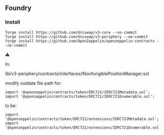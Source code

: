 ## Foundry

### Install

```shell
forge install https://github.com/Uniswap/v3-core --no-commit
forge install https://github.com/Uniswap/v3-periphery --no-commit
forge install https://github.com/OpenZeppelin/openzeppelin-contracts --no-commit
```

:warning: 

In:

lib/v3-periphery/contracts/interfaces/INonfungiblePositionManager.sol

modify outdate file path for:

```solidity
import '@openzeppelin/contracts/token/ERC721/IERC721Metadata.sol';
import '@openzeppelin/contracts/token/ERC721/IERC721Enumerable.sol';
```

to be:

```solidity
import '@openzeppelin/contracts/token/ERC721/extensions/IERC721Metadata.sol';
import '@openzeppelin/contracts/token/ERC721/extensions/IERC721Enumerable.sol';
```
